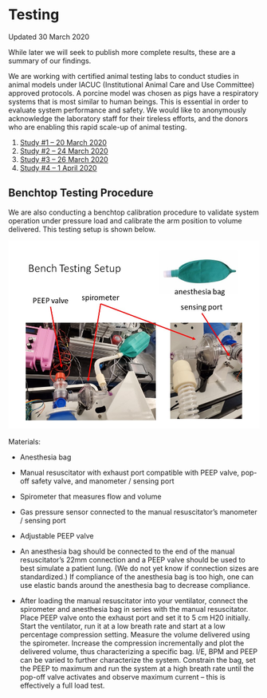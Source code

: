 
# Testing

Updated 30 March 2020

While later we will seek to publish more complete results, these are a summary of our findings.

We are working with certified animal testing labs to conduct studies in animal models under IACUC (Institutional Animal Care and Use Committee) approved protocols. A porcine model was chosen as pigs have a respiratory systems that is most similar to human beings. This is essential in order to evaluate system performance and safety. We would like to anonymously acknowledge the laboratory staff for their tireless efforts, and the donors who are enabling this rapid scale-up of animal testing.

1. [Study #1 – 20 March 2020](https://e-vent.mit.edu/testing-results/study-1-march-20th-2020/)
2. [Study #2 – 24 March 2020](https://e-vent.mit.edu/testing-results/study-2-24-march-2020/)
3. [Study #3 – 26 March 2020](https://e-vent.mit.edu/testing-results/study-3-26-march-2020/)
4. [Study #4 – 1 April 2020](https://e-vent.mit.edu/testing-results/study-4/)

## Benchtop Testing Procedure
We are also conducting a benchtop calibration procedure to validate system operation under pressure load and calibrate the arm position to volume delivered. This testing setup is shown below.

![](../img/version_3/testing.jpg)

Materials:

- Anesthesia bag
- Manual resuscitator with exhaust port compatible with PEEP valve, pop-off safety valve, and manometer / sensing port
- Spirometer that measures flow and volume
- Gas pressure sensor connected to the manual resuscitator’s manometer / sensing port
- Adjustable PEEP valve
- An anesthesia bag should be connected to the end of the manual resuscitator’s 22mm connection and a PEEP valve should be used to best simulate a patient lung. (We do not yet know if connection sizes are standardized.) If compliance of the anesthesia bag is too high, one can use elastic bands around the anesthesia bag to decrease compliance.

- After loading the manual resuscitator into your ventilator, connect the spirometer and anesthesia bag in series with the manual resuscitator.  Place PEEP valve onto the exhaust port and set it to 5 cm H20 initially.  Start the ventilator, run it at a low breath rate and start at a low percentage compression setting. Measure the volume delivered using the spirometer. Increase the compression incrementally and plot the delivered volume, thus characterizing a specific bag. I/E, BPM and PEEP can be varied to further characterize the system. Constrain the bag, set the PEEP to maximum and run the system at a high breath rate until the pop-off valve activates and observe maximum current – this is effectively a full load test.

